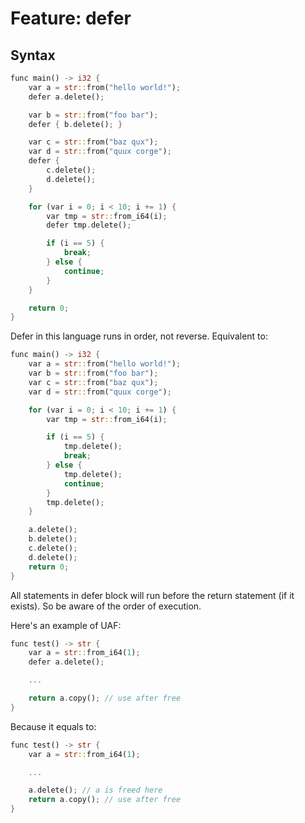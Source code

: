 # Feature: defer

## Syntax

```rust
func main() -> i32 {
    var a = str::from("hello world!");
    defer a.delete();

    var b = str::from("foo bar");
    defer { b.delete(); }

    var c = str::from("baz qux");
    var d = str::from("quux corge");
    defer {
        c.delete();
        d.delete();
    }

    for (var i = 0; i < 10; i += 1) {
        var tmp = str::from_i64(i);
        defer tmp.delete();

        if (i == 5) {
            break;
        } else {
            continue;
        }
    }

    return 0;
}
```

Defer in this language runs in order, not reverse.
Equivalent to:

```rust
func main() -> i32 {
    var a = str::from("hello world!");
    var b = str::from("foo bar");
    var c = str::from("baz qux");
    var d = str::from("quux corge");

    for (var i = 0; i < 10; i += 1) {
        var tmp = str::from_i64(i);

        if (i == 5) {
            tmp.delete();
            break;
        } else {
            tmp.delete();
            continue;
        }
        tmp.delete();
    }

    a.delete();
    b.delete();
    c.delete();
    d.delete();
    return 0;
}
```

All statements in defer block will run before the return statement
(if it exists). So be aware of the order of execution.

Here's an example of UAF:

```rust
func test() -> str {
    var a = str::from_i64(1);
    defer a.delete();

    ...

    return a.copy(); // use after free
}
```

Because it equals to:

```rust
func test() -> str {
    var a = str::from_i64(1);

    ...

    a.delete(); // a is freed here
    return a.copy(); // use after free
}
```
